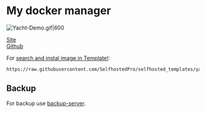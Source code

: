 # My docker manager
![Yacht-Demo.gif|600](https://raw.githubusercontent.com/SelfhostedPro/Yacht/master/readme_media/Yacht-Demo.gif)

[Site](https://yacht.sh)<br/>
[Github](https://github.com/SelfhostedPro/Yacht)

For [search and instal image in Template!](https://yacht.sh/docs/):
```bash
https://raw.githubusercontent.com/SelfhostedPro/selfhosted_templates/yacht/Template/template.json
```
## Backup
For backup use [backup-server](https://github.com/VolokzhaninVadim/duplicati).